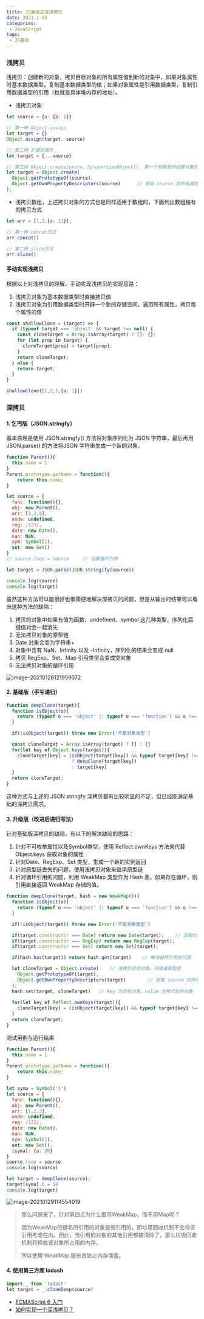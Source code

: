 ```yaml
---
title: JS基础之深浅拷贝
date: 2021-1-13
categories:
 - JavaScript
tags:
 - JS基础
---
```




### 浅拷贝

浅拷贝：创建新的对象，拷贝目标对象的所有属性值到新的对象中，如果对象属性时基本数据类型，复制基本数据类型的值；如果对象属性是引用数据类型，复制引用数据类型的引用（也就是具体堆内存的地址）。

+ 浅拷贝对象

```js
let source = {a: {b: 1}}

// 第一种 Object.assign
let target = {}
Object.assign(target, source)

// 第二种 扩展运算符
let target = {...source}

// 第三种 Object.create(proto，[propertiesObject])  第一个参数是所创建对象的原型，第二个参数是创建对象的自身属性
let target = Object.create(
  Object.getPrototypeOf(source),
  Object.getOwnPropertyDescriptors(source)		// 获取 source 的所有属性
);
```

+ 浅拷贝数组，上述拷贝对象的方式也是同样适用于数组的，下面列出数组独有的拷贝方式

```js
let arr = [1,2,{a: 11}];

// 第一种 concat方法
arr.concat()

// 第二种 slice方法
arr.slice()
```

#### 手动实现浅拷贝

根据以上对浅拷贝的理解，手动实现浅拷贝的实现思路：

1. 浅拷贝对象为基本数据类型时直接拷贝值
2. 浅拷贝对象为引用数据类型时开辟一个新的存储空间，遍历所有属性，拷贝每个属性的值

```js
const shallowClone = (target) => {
  if (typeof target === 'object' && target !== null) {
    const cloneTarget = Array.isArray(target) ? []: {};
    for (let prop in target) {
      cloneTarget[prop] = target[prop];
    }
    return cloneTarget;
  } else {
    return target;
  }
}

shallowClone([1,2,3,{a: 1}])
```

### 深拷贝

#### 1. 乞丐版（JSON.stringfy）

基本原理是使用 JSON.stringfy() 方法将对象序列化为 JSON 字符串，最后再用 JSON.parse() 的方法将JSON 字符串生成一个新的对象。

```js
function Parent(){
  this.name = 1
}
Parent.prototype.getName = function(){
    return this.name;
}

let source = {
  func: function(){},
  obj: new Parent(),
  arr: [1,2,3],
  unde: undefined,
  reg: /123/,
  date: new Date(),
  nan: NaN,
  sym: Symbol(1),
  set: new Set()
}
// source.loop = source		// 设置循环引用

let target = JSON.parse(JSON.stringify(source))

console.log(source)
console.log(target)
```

虽然这种方法可以能很好也很简便地解决深拷贝的问题，但是从输出的结果可以看出这种方法的缺陷：

1. 拷贝的对象中如果有值为函数、undefined、symbol 这几种类型，序列化后键值对会一起消失
2. 无法拷贝对象的原型链
3. Date 对象会变为字符串+
4. 对象中含有 NaN、Infinity 以及 -Infinity，序列化的结果会变成 null
5. 拷贝 RegExp、Set、Map 引用类型会变成空对象
6. 无法拷贝对象的循环引用

![image-20210128121959072](F:\Study_Document\笔记\image\image-20210128121959072.png)

#### 2. 基础版（手写递归）

```js
function deepClone(target){
  function isObject(o){
    return (typeof o === 'object' || typeof o === 'function') && o !== null;
  }

  if(!isObject(target)) throw new Error('不是对象类型')

  const cloneTarget = Array.isArray(target) ? [] : {}
  for(let key of Object.keys(target)){
    cloneTarget[key] = (isObject(target[key]) && typeof target[key] !== 'function') 
        				? deepClone(target[key]) 
    					: target[key]
  }
  return cloneTarget;
}
```

这种方式与上述的 JSON.stringfy 深拷贝都有比较明显的不足，但已经能满足基础的深拷贝需求。

#### 3. 升级版（改进后递归写法）

针对基础版深拷贝的缺陷，有以下的解决缺陷的思路：

1. 针对不可枚举属性以及Symbol类型，使用 Reflect.ownKeys 方法来代替 Object.keys 获取对象的属性
2. 针对Date、RegExp、Set 类型，生成一个新的实例返回
3. 针对原型链丢失的问题，使用浅拷贝对象来继承原型链
4. 针对循环引用的问题，利用 WeakMap 类型作为 Hash 表，如果存在循环，则引用直接返回 WeakMap 存储的值。

```js
function deepClone(target, hash = new WeakMap()){
  function isObject(o){
    return (typeof o === 'object' || typeof o === 'function') && o !== null;
  }

  if(!isObject(target)) throw new Error('不是对象类型')

  if(target.constructor === Date) return new Date(target);    // 日期对象返回日期，下面同理
  if(target.constructor === RegExp) return new RegExp(target);
  if(target.constructor === Set) return new Set(target);

  if(hash.has(target)) return hash.get(target)    // 解决循环引用的问题

  let cloneTarget = Object.create(    // 浅拷贝目标对象，并继承原型链
    Object.getPrototypeOf(target),
    Object.getOwnPropertyDescriptors(target)		// 获取 source 的所有属性
  );
  hash.set(target, cloneTarget)   // key 为目标对象，value 为拷贝后的对象
  
  for(let key of Reflect.ownKeys(target)){
    cloneTarget[key] = (isObject(target[key]) && typeof target[key] !== 'function') ? deepClone(target[key], hash) : target[key]
  }
  return cloneTarget;
}
```

测试用例与运行结果

```js
function Parent(){
  this.name = 1
}
Parent.prototype.getName = function(){
    return this.name;
}

let syma = Symbol('1')
let source = {
  func: function(){},
  obj: new Parent(),
  arr: [1,2,3],
  unde: undefined,
  reg: /123/,
  date: new Date(),
  nan: NaN,
  sym: Symbol(1),
  set: new Set(),
  [syma]: {a: 20}
}
source.loop = source
console.log(source)

let target = deepClone(source);
target[syma].b = 50
console.log(target)
```

![image-20210129114554019](F:\Study_Document\笔记\image\image-20210129114554019.png)

> 那么问题来了，针对第四点为什么要用WeakMap，而不用Map呢？
>
> 因为WeakMap的键名所引用的对象是弱引用的，即垃圾回收机制不会将该引用考虑在内。因此，当引用的对象的其他引用都被清除了，那么垃圾回收机制将释放该对象所占用的内存。
>
> 所以使用 WeakMap 能有效防止内存泄露。

#### 4. 使用第三方库 lodash

```js
import _ from 'lodash'
let target = _.cloneDeep(source)
```



+ [ECMAScript 6 入门](https://es6.ruanyifeng.com/)
+ [如何实现一个深浅拷贝？](https://kaiwu.lagou.com/course/courseInfo.htm?courseId=601#/detail/pc?id=6175)